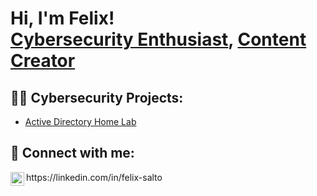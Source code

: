<h1>Hi, I'm Felix! <br/><a href="https://www.linkedin.com/in/felixsalto1/">Cybersecurity Enthusiast</a>, <a href="https://felixtheadjuster.gumroad.com/l/zhiql">Content Creator</a></h1>

<h2>👨‍💻 Cybersecurity Projects:</h2>

- [Active Directory Home Lab](https://github.com/felixsalto1/Active-Directory)


<h2> 🤳 Connect with me:</h2>
<img align="left" alt="Your LinkedIn" width="22px" src="https://cdn.jsdelivr.net/npm/simple-icons@v3/icons/linkedin.svg" /> https://linkedin.com/in/felix-salto
